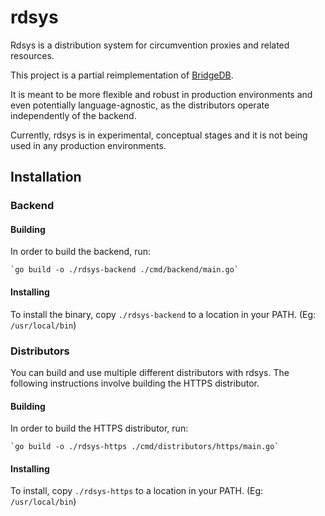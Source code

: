 rdsys
=====

Rdsys is a distribution system for circumvention proxies and related resources.

This project is a partial reimplementation of [BridgeDB](https://gitlab.torproject.org/tpo/anti-censorship/bridgedb).

It is meant to be more flexible and robust in production environments and even potentially language-agnostic, as the distributors operate independently of the backend.

Currently, rdsys is in experimental, conceptual stages and it is not being used in any production environments.

## Installation

### Backend

#### Building

In order to build the backend, run:

	`go build -o ./rdsys-backend ./cmd/backend/main.go`

#### Installing

To install the binary, copy `./rdsys-backend` to a location in your PATH. (Eg: `/usr/local/bin`)

### Distributors

You can build and use multiple different distributors with rdsys. The following instructions involve building the HTTPS distributor.

#### Building

In order to build the HTTPS distributor, run:

	`go build -o ./rdsys-https ./cmd/distributors/https/main.go`

#### Installing

To install, copy `./rdsys-https` to a location in your PATH. (Eg: `/usr/local/bin`)

